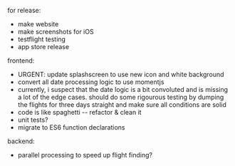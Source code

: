 for release:
- make website
- make screenshots for iOS
- testflight testing
- app store release

frontend:
- URGENT: update splashscreen to use new icon and white background
- convert all date processing logic to use momentjs
- currently, i suspect that the date logic is a bit convoluted and is missing a lot of the edge cases. should do some rigourous testing by dumping the flights for three days straight and make sure all conditions are solid
- code is like spaghetti -- refactor & clean it
- unit tests?
- migrate to ES6 function declarations

backend:
- parallel processing to speed up flight finding?
